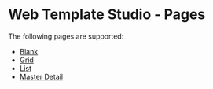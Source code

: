 # Web Template Studio - Pages

The following pages are supported:

- [Blank](./blank.md)
- [Grid](./grid.md)
- [List](./list.md)
- [Master Detail](./master-detail.md)